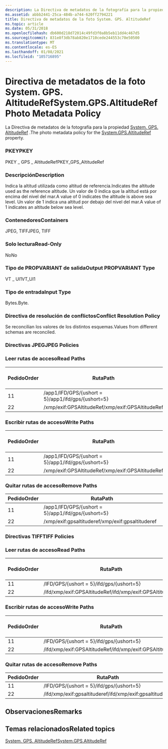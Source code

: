 ```yaml
---
description: La Directiva de metadatos de la fotografía para la propiedad System. GPS. AltitudeRef.
ms.assetid: abbb2441-25ca-484b-a744-620ff2794221
title: Directiva de metadatos de la foto System. GPS. AltitudeRef
ms.topic: article
ms.date: 05/31/2018
ms.openlocfilehash: db600d218d72014c49fd3f0a8b5eb11dd4c467d5
ms.sourcegitcommit: 831e8f3db78ab820e1710cede244553c70e50500
ms.translationtype: MT
ms.contentlocale: es-ES
ms.lasthandoff: 01/08/2021
ms.locfileid: "105716895"
---
```

# <a name="systemgpsaltituderef-photo-metadata-policy"></a><span data-ttu-id="34a40-103">Directiva de metadatos de la foto System. GPS. AltitudeRef</span><span class="sxs-lookup"><span data-stu-id="34a40-103">System.GPS.AltitudeRef Photo Metadata Policy</span></span>

<span data-ttu-id="34a40-104">La Directiva de metadatos de la fotografía para la propiedad [System. GPS. AltitudeRef](../properties/props-system-gps-altituderef.md) .</span><span class="sxs-lookup"><span data-stu-id="34a40-104">The photo metadata policy for the [System.GPS.AltitudeRef](../properties/props-system-gps-altituderef.md) property.</span></span>

### <a name="pkey"></a><span data-ttu-id="34a40-105">PKEY</span><span class="sxs-lookup"><span data-stu-id="34a40-105">PKEY</span></span>

<span data-ttu-id="34a40-106">PKEY \_ GPS \_ AltitudeRef</span><span class="sxs-lookup"><span data-stu-id="34a40-106">PKEY\_GPS\_AltitudeRef</span></span>

### <a name="description"></a><span data-ttu-id="34a40-107">Descripción</span><span class="sxs-lookup"><span data-stu-id="34a40-107">Description</span></span>

<span data-ttu-id="34a40-108">Indica la altitud utilizada como altitud de referencia.</span><span class="sxs-lookup"><span data-stu-id="34a40-108">Indicates the altitude used as the reference altitude.</span></span> <span data-ttu-id="34a40-109">Un valor de 0 indica que la altitud está por encima del nivel del mar.</span><span class="sxs-lookup"><span data-stu-id="34a40-109">A value of 0 indicates the altitude is above sea level.</span></span> <span data-ttu-id="34a40-110">Un valor de 1 indica una altitud por debajo del nivel del mar.</span><span class="sxs-lookup"><span data-stu-id="34a40-110">A value of 1 indicates an altitude below sea level.</span></span>

### <a name="containers"></a><span data-ttu-id="34a40-111">Contenedores</span><span class="sxs-lookup"><span data-stu-id="34a40-111">Containers</span></span>

<span data-ttu-id="34a40-112">JPEG, TIFF</span><span class="sxs-lookup"><span data-stu-id="34a40-112">JPEG, TIFF</span></span>

### <a name="read-only"></a><span data-ttu-id="34a40-113">Solo lectura</span><span class="sxs-lookup"><span data-stu-id="34a40-113">Read-Only</span></span>

<span data-ttu-id="34a40-114">No</span><span class="sxs-lookup"><span data-stu-id="34a40-114">No</span></span>

### <a name="output-propvariant-type"></a><span data-ttu-id="34a40-115">Tipo de PROPVARIANT de salida</span><span class="sxs-lookup"><span data-stu-id="34a40-115">Output PROPVARIANT Type</span></span>

<span data-ttu-id="34a40-116">VT \_ UI1</span><span class="sxs-lookup"><span data-stu-id="34a40-116">VT\_UI1</span></span>

### <a name="input-type"></a><span data-ttu-id="34a40-117">Tipo de entrada</span><span class="sxs-lookup"><span data-stu-id="34a40-117">Input Type</span></span>

<span data-ttu-id="34a40-118">Bytes.</span><span class="sxs-lookup"><span data-stu-id="34a40-118">Byte.</span></span>

### <a name="conflict-resolution-policy"></a><span data-ttu-id="34a40-119">Directiva de resolución de conflictos</span><span class="sxs-lookup"><span data-stu-id="34a40-119">Conflict Resolution Policy</span></span>

<span data-ttu-id="34a40-120">Se reconcilian los valores de los distintos esquemas.</span><span class="sxs-lookup"><span data-stu-id="34a40-120">Values from different schemas are reconciled.</span></span>

### <a name="jpeg-policies"></a><span data-ttu-id="34a40-121">Directivas JPEG</span><span class="sxs-lookup"><span data-stu-id="34a40-121">JPEG Policies</span></span>

### <a name="read-paths"></a><span data-ttu-id="34a40-122">Leer rutas de acceso</span><span class="sxs-lookup"><span data-stu-id="34a40-122">Read Paths</span></span>



| <span data-ttu-id="34a40-123">Pedido</span><span class="sxs-lookup"><span data-stu-id="34a40-123">Order</span></span> | <span data-ttu-id="34a40-124">Ruta</span><span class="sxs-lookup"><span data-stu-id="34a40-124">Path</span></span>                     | <span data-ttu-id="34a40-125">Formato de disco</span><span class="sxs-lookup"><span data-stu-id="34a40-125">Disk Format</span></span> |
|-------|--------------------------|-------------|
| <span data-ttu-id="34a40-126">1</span><span class="sxs-lookup"><span data-stu-id="34a40-126">1</span></span>     | <span data-ttu-id="34a40-127">/app1/IFD/GPS/{ushort = 5}</span><span class="sxs-lookup"><span data-stu-id="34a40-127">/app1/ifd/gps/{ushort=5}</span></span> | <span data-ttu-id="34a40-128">byte</span><span class="sxs-lookup"><span data-stu-id="34a40-128">byte</span></span>        |
| <span data-ttu-id="34a40-129">2</span><span class="sxs-lookup"><span data-stu-id="34a40-129">2</span></span>     | <span data-ttu-id="34a40-130">/xmp/exif:GPSAltitudeRef</span><span class="sxs-lookup"><span data-stu-id="34a40-130">/xmp/exif:GPSAltitudeRef</span></span> | <span data-ttu-id="34a40-131">unicode</span><span class="sxs-lookup"><span data-stu-id="34a40-131">unicode</span></span>     |



 

### <a name="write-paths"></a><span data-ttu-id="34a40-132">Escribir rutas de acceso</span><span class="sxs-lookup"><span data-stu-id="34a40-132">Write Paths</span></span>



| <span data-ttu-id="34a40-133">Pedido</span><span class="sxs-lookup"><span data-stu-id="34a40-133">Order</span></span> | <span data-ttu-id="34a40-134">Ruta</span><span class="sxs-lookup"><span data-stu-id="34a40-134">Path</span></span>                     | <span data-ttu-id="34a40-135">Formato de disco</span><span class="sxs-lookup"><span data-stu-id="34a40-135">Disk Format</span></span> |
|-------|--------------------------|-------------|
| <span data-ttu-id="34a40-136">1</span><span class="sxs-lookup"><span data-stu-id="34a40-136">1</span></span>     | <span data-ttu-id="34a40-137">/app1/IFD/GPS/{ushort = 5}</span><span class="sxs-lookup"><span data-stu-id="34a40-137">/app1/ifd/gps/{ushort=5}</span></span> | <span data-ttu-id="34a40-138">byte</span><span class="sxs-lookup"><span data-stu-id="34a40-138">byte</span></span>        |
| <span data-ttu-id="34a40-139">2</span><span class="sxs-lookup"><span data-stu-id="34a40-139">2</span></span>     | <span data-ttu-id="34a40-140">/xmp/exif:GPSAltitudeRef</span><span class="sxs-lookup"><span data-stu-id="34a40-140">/xmp/exif:GPSAltitudeRef</span></span> | <span data-ttu-id="34a40-141">unicode</span><span class="sxs-lookup"><span data-stu-id="34a40-141">unicode</span></span>     |



 

### <a name="remove-paths"></a><span data-ttu-id="34a40-142">Quitar rutas de acceso</span><span class="sxs-lookup"><span data-stu-id="34a40-142">Remove Paths</span></span>



| <span data-ttu-id="34a40-143">Pedido</span><span class="sxs-lookup"><span data-stu-id="34a40-143">Order</span></span> | <span data-ttu-id="34a40-144">Ruta</span><span class="sxs-lookup"><span data-stu-id="34a40-144">Path</span></span>                     |
|-------|--------------------------|
| <span data-ttu-id="34a40-145">1</span><span class="sxs-lookup"><span data-stu-id="34a40-145">1</span></span>     | <span data-ttu-id="34a40-146">/app1/IFD/GPS/{ushort = 5}</span><span class="sxs-lookup"><span data-stu-id="34a40-146">/app1/ifd/gps/{ushort=5}</span></span> |
| <span data-ttu-id="34a40-147">2</span><span class="sxs-lookup"><span data-stu-id="34a40-147">2</span></span>     | <span data-ttu-id="34a40-148">/xmp/exif:gpsaltituderef</span><span class="sxs-lookup"><span data-stu-id="34a40-148">/xmp/exif:gpsaltituderef</span></span> |



 

### <a name="tiff-policies"></a><span data-ttu-id="34a40-149">Directivas TIFF</span><span class="sxs-lookup"><span data-stu-id="34a40-149">TIFF Policies</span></span>

### <a name="read-paths"></a><span data-ttu-id="34a40-150">Leer rutas de acceso</span><span class="sxs-lookup"><span data-stu-id="34a40-150">Read Paths</span></span>



| <span data-ttu-id="34a40-151">Pedido</span><span class="sxs-lookup"><span data-stu-id="34a40-151">Order</span></span> | <span data-ttu-id="34a40-152">Ruta</span><span class="sxs-lookup"><span data-stu-id="34a40-152">Path</span></span>                         | <span data-ttu-id="34a40-153">Formato de disco</span><span class="sxs-lookup"><span data-stu-id="34a40-153">Disk Format</span></span> |
|-------|------------------------------|-------------|
| <span data-ttu-id="34a40-154">1</span><span class="sxs-lookup"><span data-stu-id="34a40-154">1</span></span>     | <span data-ttu-id="34a40-155">/IFD/GPS/{ushort = 5}</span><span class="sxs-lookup"><span data-stu-id="34a40-155">/ifd/gps/{ushort=5}</span></span>          | <span data-ttu-id="34a40-156">byte</span><span class="sxs-lookup"><span data-stu-id="34a40-156">byte</span></span>        |
| <span data-ttu-id="34a40-157">2</span><span class="sxs-lookup"><span data-stu-id="34a40-157">2</span></span>     | <span data-ttu-id="34a40-158">/ifd/xmp/exif:GPSAltitudeRef</span><span class="sxs-lookup"><span data-stu-id="34a40-158">/ifd/xmp/exif:GPSAltitudeRef</span></span> | <span data-ttu-id="34a40-159">unicode</span><span class="sxs-lookup"><span data-stu-id="34a40-159">unicode</span></span>     |



 

### <a name="write-paths"></a><span data-ttu-id="34a40-160">Escribir rutas de acceso</span><span class="sxs-lookup"><span data-stu-id="34a40-160">Write Paths</span></span>



| <span data-ttu-id="34a40-161">Pedido</span><span class="sxs-lookup"><span data-stu-id="34a40-161">Order</span></span> | <span data-ttu-id="34a40-162">Ruta</span><span class="sxs-lookup"><span data-stu-id="34a40-162">Path</span></span>                         | <span data-ttu-id="34a40-163">Formato de disco</span><span class="sxs-lookup"><span data-stu-id="34a40-163">Disk Format</span></span> |
|-------|------------------------------|-------------|
| <span data-ttu-id="34a40-164">1</span><span class="sxs-lookup"><span data-stu-id="34a40-164">1</span></span>     | <span data-ttu-id="34a40-165">/IFD/GPS/{ushort = 5}</span><span class="sxs-lookup"><span data-stu-id="34a40-165">/ifd/gps/{ushort=5}</span></span>          | <span data-ttu-id="34a40-166">byte</span><span class="sxs-lookup"><span data-stu-id="34a40-166">byte</span></span>        |
| <span data-ttu-id="34a40-167">2</span><span class="sxs-lookup"><span data-stu-id="34a40-167">2</span></span>     | <span data-ttu-id="34a40-168">/ifd/xmp/exif:GPSAltitudeRef</span><span class="sxs-lookup"><span data-stu-id="34a40-168">/ifd/xmp/exif:GPSAltitudeRef</span></span> | <span data-ttu-id="34a40-169">unicode</span><span class="sxs-lookup"><span data-stu-id="34a40-169">unicode</span></span>     |



 

### <a name="remove-paths"></a><span data-ttu-id="34a40-170">Quitar rutas de acceso</span><span class="sxs-lookup"><span data-stu-id="34a40-170">Remove Paths</span></span>



| <span data-ttu-id="34a40-171">Pedido</span><span class="sxs-lookup"><span data-stu-id="34a40-171">Order</span></span> | <span data-ttu-id="34a40-172">Ruta</span><span class="sxs-lookup"><span data-stu-id="34a40-172">Path</span></span>                         |
|-------|------------------------------|
| <span data-ttu-id="34a40-173">1</span><span class="sxs-lookup"><span data-stu-id="34a40-173">1</span></span>     | <span data-ttu-id="34a40-174">/IFD/GPS/{ushort = 5}</span><span class="sxs-lookup"><span data-stu-id="34a40-174">/ifd/gps/{ushort=5}</span></span>          |
| <span data-ttu-id="34a40-175">2</span><span class="sxs-lookup"><span data-stu-id="34a40-175">2</span></span>     | <span data-ttu-id="34a40-176">/ifd/xmp/exif:gpsaltituderef</span><span class="sxs-lookup"><span data-stu-id="34a40-176">/ifd/xmp/exif:gpsaltituderef</span></span> |



 

## <a name="remarks"></a><span data-ttu-id="34a40-177">Observaciones</span><span class="sxs-lookup"><span data-stu-id="34a40-177">Remarks</span></span>

## <a name="related-topics"></a><span data-ttu-id="34a40-178">Temas relacionados</span><span class="sxs-lookup"><span data-stu-id="34a40-178">Related topics</span></span>

<dl> <dt>

[<span data-ttu-id="34a40-179">System. GPS. AltitudeRef</span><span class="sxs-lookup"><span data-stu-id="34a40-179">System.GPS.AltitudeRef</span></span>](../properties/props-system-gps-altituderef.md)
</dt> </dl>

 

 
